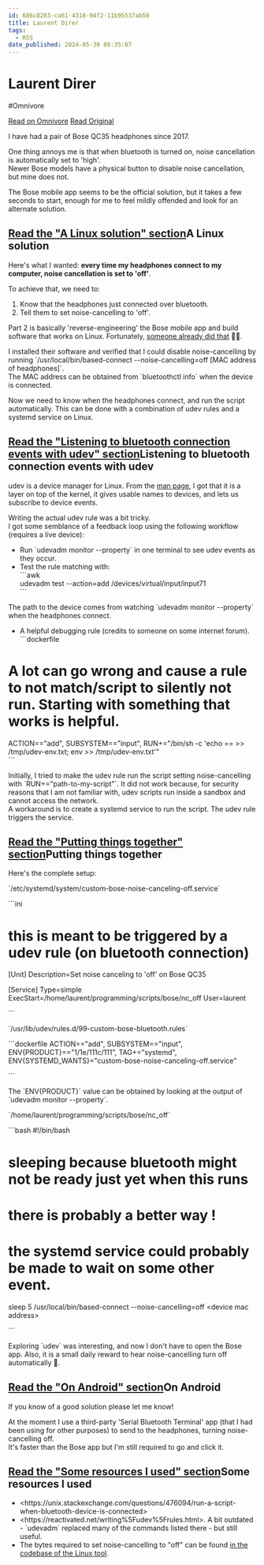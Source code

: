 ```yaml
---
id: 686c8283-ca61-4318-94f2-11b95537ab58
title: Laurent Direr
tags:
  - RSS
date_published: 2024-05-30 09:35:07
---
```


# Laurent Direr
#Omnivore

[Read on Omnivore](https://omnivore.app/me/laurent-direr-18fca633a43)
[Read Original](https://ldirer.com/blog/posts/bose-qc35-noise-cancelling-off)



I have had a pair of Bose QC35 headphones since 2017.

One thing annoys me is that when bluetooth is turned on, noise cancellation is automatically set to &#39;high&#39;.  
Newer Bose models have a physical button to disable noise cancellation, but mine does not.

The Bose mobile app seems to be the official solution, but it takes a few seconds to start, enough for me to feel mildly offended and look for an alternate solution.

## [Read the &quot;A Linux solution&quot; section](#a-linux-solution)A Linux solution

Here&#39;s what I wanted: **every time my headphones connect to my computer, noise cancellation is set to &#39;off&#39;**.

To achieve that, we need to:

1. Know that the headphones just connected over bluetooth.
2. Tell them to set noise-cancelling to &#39;off&#39;.

Part 2 is basically &#39;reverse-engineering&#39; the Bose mobile app and build software that works on Linux. Fortunately, [someone already did that](https:&#x2F;&#x2F;github.com&#x2F;Denton-L&#x2F;based-connect) 🙏🙏.

I installed their software and verified that I could disable noise-cancelling by running &#x60;&#x2F;usr&#x2F;local&#x2F;bin&#x2F;based-connect --noise-cancelling&#x3D;off [MAC address of headphones]&#x60;.  
The MAC address can be obtained from &#x60;bluetoothctl info&#x60; when the device is connected.

Now we need to know when the headphones connect, and run the script automatically. This can be done with a combination of udev rules and a systemd service on Linux.

## [Read the &quot;Listening to bluetooth connection events with udev&quot; section](#listening-to-bluetooth-connection-events-with-udev)Listening to bluetooth connection events with udev

udev is a device manager for Linux. From the [man page](https:&#x2F;&#x2F;man7.org&#x2F;linux&#x2F;man-pages&#x2F;man7&#x2F;udev.7.html), I got that it is a layer on top of the kernel, it gives usable names to devices, and lets us subscribe to device events.

Writing the actual udev rule was a bit tricky.  
I got some semblance of a feedback loop using the following workflow (requires a live device):

* Run &#x60;udevadm monitor --property&#x60; in one terminal to see udev events as they occur.
* Test the rule matching with:  
&#x60;&#x60;&#x60;awk  
udevadm test --action&#x3D;add &#x2F;devices&#x2F;virtual&#x2F;input&#x2F;input71  
&#x60;&#x60;&#x60;

The path to the device comes from watching &#x60;udevadm monitor --property&#x60; when the headphones connect.

* A helpful debugging rule (credits to someone on some internet forum).  
&#x60;&#x60;&#x60;dockerfile  
# A lot can go wrong and cause a rule to not match&#x2F;script to silently not run. Starting with something that works is helpful.  
ACTION&#x3D;&#x3D;&quot;add&quot;, SUBSYSTEM&#x3D;&#x3D;&quot;input&quot;, RUN+&#x3D;&quot;&#x2F;bin&#x2F;sh -c &#39;echo &#x3D;&#x3D; &gt;&gt; &#x2F;tmp&#x2F;udev-env.txt; env &gt;&gt; &#x2F;tmp&#x2F;udev-env.txt&#39;&quot;  
&#x60;&#x60;&#x60;

Initially, I tried to make the udev rule run the script setting noise-cancelling with &#x60;RUN+&#x3D;&quot;path-to-my-script&quot;&#x60;. It did not work because, for security reasons that I am not familiar with, udev scripts run inside a sandbox and cannot access the network.  
A workaround is to create a systemd service to run the script. The udev rule triggers the service.

## [Read the &quot;Putting things together&quot; section](#putting-things-together)Putting things together

Here&#39;s the complete setup:

&#x60;&#x2F;etc&#x2F;systemd&#x2F;system&#x2F;custom-bose-noise-canceling-off.service&#x60;

&#x60;&#x60;&#x60;ini
# this is meant to be triggered by a udev rule (on bluetooth connection)
[Unit]
Description&#x3D;Set noise canceling to &#39;off&#39; on Bose QC35

[Service]
Type&#x3D;simple
ExecStart&#x3D;&#x2F;home&#x2F;laurent&#x2F;programming&#x2F;scripts&#x2F;bose&#x2F;nc_off
User&#x3D;laurent

&#x60;&#x60;&#x60;

&#x60;&#x2F;usr&#x2F;lib&#x2F;udev&#x2F;rules.d&#x2F;99-custom-bose-bluetooth.rules&#x60;

&#x60;&#x60;&#x60;dockerfile
ACTION&#x3D;&#x3D;&quot;add&quot;, SUBSYSTEM&#x3D;&#x3D;&quot;input&quot;, ENV{PRODUCT}&#x3D;&#x3D;&quot;1&#x2F;1e&#x2F;111c&#x2F;111&quot;, TAG+&#x3D;&quot;systemd&quot;, ENV{SYSTEMD_WANTS}&#x3D;&quot;custom-bose-noise-canceling-off.service&quot;

&#x60;&#x60;&#x60;

The &#x60;ENV{PRODUCT}&#x60; value can be obtained by looking at the output of &#x60;udevadm monitor --property&#x60;.

&#x60;&#x2F;home&#x2F;laurent&#x2F;programming&#x2F;scripts&#x2F;bose&#x2F;nc_off&#x60;

&#x60;&#x60;&#x60;bash
#!&#x2F;bin&#x2F;bash
# sleeping because bluetooth might not be ready just yet when this runs
# there is probably a better way ! 
# the systemd service could probably be made to wait on some other event. 
sleep 5
&#x2F;usr&#x2F;local&#x2F;bin&#x2F;based-connect --noise-cancelling&#x3D;off &lt;device mac address&gt; 

&#x60;&#x60;&#x60;

Exploring &#x60;udev&#x60; was interesting, and now I don&#39;t have to open the Bose app. Also, it is a small daily reward to hear noise-cancelling turn off automatically 🥳.

## [Read the &quot;On Android&quot; section](#on-android)On Android

If you know of a good solution please let me know!

At the moment I use a third-party &#39;Serial Bluetooth Terminal&#39; app (that I had been using for other purposes) to send to the headphones, turning noise-cancelling off.  
It&#39;s faster than the Bose app but I&#39;m still required to go and click it.

## [Read the &quot;Some resources I used&quot; section](#some-resources-i-used)Some resources I used

* &lt;https:&#x2F;&#x2F;unix.stackexchange.com&#x2F;questions&#x2F;476094&#x2F;run-a-script-when-bluetooth-device-is-connected&gt;
* &lt;https:&#x2F;&#x2F;reactivated.net&#x2F;writing%5Fudev%5Frules.html&gt;. A bit outdated - &#x60;udevadm&#x60; replaced many of the commands listed there - but still useful.
* The bytes required to set noise-cancelling to &quot;off&quot; can be found [in the codebase of the Linux tool](https:&#x2F;&#x2F;github.com&#x2F;Denton-L&#x2F;based-connect&#x2F;blob&#x2F;ef66145bf4739ec96c1a6959f63146d12ba87e4c&#x2F;based.c#L258).